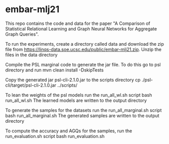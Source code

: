 # embar-mlj21
This repo contains the code and data for the paper "A Comparison of Statistical Relational Learning and
Graph Neural Networks for Aggregate Graph Queries".


To run the experiments, create a directory called data and download the zip file from https://linqs-data.soe.ucsc.edu/public/embar-mlj21.zip.
Unzip the files in the data directory

Compile the PSL marginal code to generate the jar file.
To do this go to psl directory and run 
mvn clean install -DskipTests

Copy the generated jar psl-cli-2.1.0.jar to the scripts directory
cp ./psl-cli/target/psl-cli-2.1.0.jar ../scripts/

To lean the weights of the psl models run the run_all_wl.sh script
bash run_all_wl.sh
The learned models are written to the output directory

To generate the samples for the datasets run the run_all_marginal.sh script
bash run_all_marginal.sh
The generated samples are written to the output directory

To compute the accuracy and AGQs for the samples, run the run_evaluation.sh script
bash run_evaluation.sh
